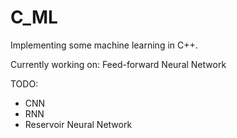 # C_ML
Implementing some machine learning in C++.

Currently working on: Feed-forward Neural Network

TODO:
  - CNN
  - RNN
  - Reservoir Neural Network
